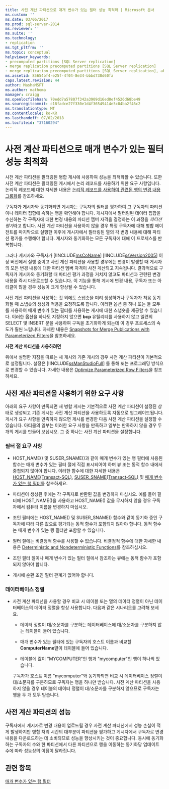 ```yaml
---
title: 사전 계산 파티션으로 매개 변수가 있는 필터 성능 최적화 | Microsoft 문서
ms.custom: ''
ms.date: 03/06/2017
ms.prod: sql-server-2014
ms.reviewer: ''
ms.suite: ''
ms.technology:
- replication
ms.tgt_pltfrm: ''
ms.topic: conceptual
helpviewer_keywords:
- precomputed partitions [SQL Server replication]
- merge replication precomputed partitions [SQL Server replication]
- merge replication precomputed partitions [SQL Server replication], about precomputed partitions
ms.assetid: 85654bf4-e25f-4f04-8e34-bbbd738d60fa
caps.latest.revision: 44
author: MashaMSFT
ms.author: mathoma
manager: craigg
ms.openlocfilehash: 70edd7a57807f342a3909d16ed0ef4526d68be49
ms.sourcegitcommit: c18fadce27f330e1d4f36549414e5c84ba2f46c2
ms.translationtype: MT
ms.contentlocale: ko-KR
ms.lasthandoff: 07/02/2018
ms.locfileid: "37160294"
---
```

# <a name="optimize-parameterized-filter-performance-with-precomputed-partitions"></a>사전 계산 파티션으로 매개 변수가 있는 필터 성능 최적화
  사전 계산 파티션을 필터링된 병합 게시에 사용하여 성능을 최적화할 수 있습니다. 또한 사전 계산 파티션은 필터링된 게시에서 논리 레코드를 사용하기 위한 요구 사항입니다. 논리적 레코드에 대한 자세한 내용은 [논리적 레코드를 사용하여 관련된 행의 변경 내용 그룹화](group-changes-to-related-rows-with-logical-records.md)를 참조하세요.  
  
 구독자가 게시자와 동기화되면 게시자는 구독자의 필터를 평가하여 그 구독자의 파티션이나 데이터 집합에 속하는 행을 확인해야 합니다. 게시자에서 필터링된 데이터 집합을 수신하는 각 구독자에 대한 변경 내용의 파티션 멤버 자격을 결정하는 이 과정을 *파티션 평가*라고 합니다. 사전 계산 파티션을 사용하지 않을 경우 특정 구독자에 대해 병합 에이전트를 마지막으로 실행한 이후에 게시자에서 필터링된 열의 각 변경 내용에 대해 파티션 평가를 수행해야 합니다. 게시자와 동기화하는 모든 구독자에 대해 이 프로세스를 반복합니다.  
  
 그러나 게시자와 구독자가 [!INCLUDE[msCoName](../../../includes/msconame-md.md)] [!INCLUDE[ssVersion2005](../../../includes/ssversion2005-md.md)] 이상 버전에서 실행 중이고 사전 계산 파티션을 사용할 경우에는 변경이 발생할 때 게시자의 모든 변경 내용에 대한 파티션 멤버 자격이 사전 계산되고 지속됩니다. 결과적으로 구독자가 게시자와 동기화할 때 파티션 평가 과정을 거치지 않고도 파티션과 관련된 변경 내용을 즉시 다운로드할 수 있습니다. 이 기능을 통해 게시에 변경 내용, 구독자 또는 아티클이 많을 경우 성능이 크게 향상될 수 있습니다.  
  
 사전 계산 파티션을 사용하는 것 외에도 스냅숏을 미리 생성하거나 구독자가 처음 동기화될 때 스냅숏의 생성과 적용을 요청하도록 합니다. 이러한 옵션 중 하나 또는 둘 모두를 사용하여 매개 변수가 있는 필터를 사용하는 게시에 대한 스냅숏을 제공할 수 있습니다. 이러한 옵션을 하나도 지정하지 않으면 **bcp** 유틸리티를 사용하지 않고 일련의 SELECT 및 INSERT 문을 사용하여 구독을 초기화하게 되는데 이 경우 프로세스의 속도가 훨씬 느립니다. 자세한 내용은 [Snapshots for Merge Publications with Parameterized Filters](../snapshots-for-merge-publications-with-parameterized-filters.md)을 참조하세요.  
  
 **사전 계산 파티션을 사용하려면**  
  
 위에서 설명한 지침을 따르는 새 게시와 기존 게시의 경우 사전 계산 파티션이 기본적으로 설정됩니다. 설정은 [!INCLUDE[ssManStudioFull](../../../includes/ssmanstudiofull-md.md)] 를 통해 또는 프로그래밍 방식으로 변경할 수 있습니다. 자세한 내용은 [Optimize Parameterized Row Filters](../publish/optimize-parameterized-row-filters.md)을 참조하세요.  
  
## <a name="requirements-for-using-precomputed-partitions"></a>사전 계산 파티션을 사용하기 위한 요구 사항  
 아래의 요구 사항이 만족되면 새 병합 게시는 기본적으로 사전 계산 파티션이 설정된 상태로 생성되고 기존 게시는 사전 계산 파티션을 사용하도록 자동으로 업그레이드됩니다. 게시가 요구 사항을 만족하지 않으면 게시를 변경한 다음 사전 계산 파티션을 설정할 수 있습니다. 아티클의 일부는 이러한 요구 사항을 만족하고 일부는 만족하지 않을 경우 두 개의 게시를 만들어 보십시오. 그 중 하나는 사전 계산 파티션을 설정합니다.  
  
### <a name="requirements-for-filter-clauses"></a>필터 절 요구 사항  
  
-   HOST_NAME() 및 SUSER_SNAME()과 같이 매개 변수가 있는 행 필터에 사용된 함수는 매개 변수가 있는 필터 절에 직접 표시되어야 하며 뷰 또는 동적 함수 내에서 중첩되지 않아야 합니다. 이러한 함수에 대한 자세한 내용은 [HOST_NAME&#40;Transact-SQL&#41;](/sql/t-sql/functions/host-name-transact-sql), [SUSER_SNAME&#40;Transact-SQL&#41;](/sql/t-sql/functions/suser-sname-transact-sql) 및 [매개 변수가 있는 행 필터](parameterized-filters-parameterized-row-filters.md)를 참조하세요.  
  
-   파티션이 생성된 후에는 각 구독자로 반환된 값을 변경하지 마십시오. 예를 들어 필터에 HOST_NAME()을 사용하고 HOST_NAME() 값을 무시하지 않을 경우 구독자에서 컴퓨터 이름을 변경하지 마십시오.  
  
-   조인 필터에는 HOST_NAME() 및 SUSER_SNAME() 함수와 같이 동기화 중인 구독자에 따라 다른 값으로 평가되는 동적 함수가 포함되지 않아야 합니다. 동적 함수는 매개 변수가 있는 행 필터만 포함할 수 있습니다.  
  
-   필터 절에는 비결정적 함수를 사용할 수 없습니다. 비결정적 함수에 대한 자세한 내용은 [Deterministic and Nondeterministic Functions](../../user-defined-functions/deterministic-and-nondeterministic-functions.md)를 참조하십시오.  
  
-   조인 필터 절이나 매개 변수가 있는 필터 절에서 참조하는 뷰에는 동적 함수가 포함되지 않아야 합니다.  
  
-   게시에 순환 조인 필터 관계가 없어야 합니다.  
  
### <a name="database-collation"></a>데이터베이스 정렬  
  
-   사전 계산 파티션을 사용할 경우 비교 시 테이블 또는 열의 데이터 정렬이 아닌 데이터베이스의 데이터 정렬을 항상 사용합니다. 다음과 같은 시나리오를 고려해 보세요.  
  
    -   데이터 정렬이 대/소문자를 구분하는 데이터베이스에 대/소문자를 구분하지 않는 테이블이 들어 있습니다.  
  
    -   매개 변수가 있는 필터에 있는 구독자의 호스트 이름과 비교할 **ComputerName**열이 테이블에 들어 있습니다.  
  
    -   테이블에 값이 "MYCOMPUTER"인 행과 "mycomputer"인 행이 하나씩 있습니다.  
  
     구독자가 호스트 이름 "mycomputer"와 동기화되면 비교 시 데이터베이스 정렬이 대/소문자를 구분하므로 구독자는 행을 하나만 받습니다. 사전 계산 파티션을 사용하지 않을 경우 테이블의 데이터 정렬이 대/소문자를 구분하지 않으므로 구독자는 행을 두 개 모두 받습니다.  
  
## <a name="performance-of-precomputed-partitions"></a>사전 계산 파티션의 성능  
 구독자에서 게시자로 변경 내용이 업로드될 경우 사전 계산 파티션에서 성능 손실이 적게 발생하지만 병합 처리 시간의 대부분이 파티션을 평가하고 게시자에서 구독자로 변경 내용을 다운로드하는 데 소비되므로 성능을 향상시키는 것이 중요합니다. 동시에 동기화하는 구독자의 수와 한 파티션에서 다른 파티션으로 행을 이동하는 동기화당 업데이트 수에 따라 성능상의 이점이 달라집니다.  
  
## <a name="see-also"></a>관련 항목  
 [매개 변수가 있는 행 필터](parameterized-filters-parameterized-row-filters.md)  
  
  
